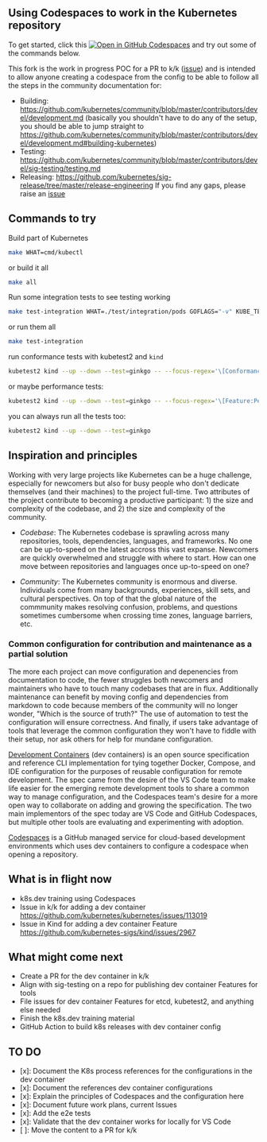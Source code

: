 ## Using Codespaces to work in the Kubernetes repository

To get started, click this [![Open in GitHub Codespaces](https://github.com/codespaces/badge.svg)](https://github.com/codespaces/new?hide_repo_select=true&ref=codespaces-devcontainer&repo=530261170&machine=premiumLinux&location=WestUs2&devcontainer_path=.devcontainer%2Fdevcontainer.json) and try out some of the commands below.

This fork is the work in progress POC for a PR to k/k ([issue](https://github.com/kubernetes/kubernetes/issues/113019)) and is intended to allow anyone creating a codespace from the config to be able to follow all the steps in the community documentation for:
  - Building: https://github.com/kubernetes/community/blob/master/contributors/devel/development.md (basically you shouldn't have to do any of the setup, you should be able to jump straight to https://github.com/kubernetes/community/blob/master/contributors/devel/development.md#building-kubernetes)
  - Testing: https://github.com/kubernetes/community/blob/master/contributors/devel/sig-testing/testing.md
  - Releasing: https://github.com/kubernetes/sig-release/tree/master/release-engineering
If you find any gaps, please raise an [issue](https://github.com/craiglpeters/kubernetes/issues/new/choose)

## Commands to try

Build part of Kubernetes
```bash
make WHAT=cmd/kubectl
```

or build it all
```bash
make all
```

Run some integration tests to see testing working
```bash
make test-integration WHAT=./test/integration/pods GOFLAGS="-v" KUBE_TEST_ARGS="-run ^TestPodUpdateActiveDeadlineSeconds$"
```

or run them all
```bash
make test-integration
```

run conformance tests with kubetest2 and `kind`
```bash
kubetest2 kind --up --down --test=ginkgo -- --focus-regex='\[Conformance\]'
```

or maybe performance tests:
```bash
kubetest2 kind --up --down --test=ginkgo -- --focus-regex='\[Feature:Performance\]'
```

you can always run all the tests too:
```bash
kubetest2 kind --up --down --test=ginkgo
```

## Inspiration and principles

Working with very large projects like Kubernetes can be a huge challenge, especially for newcomers but also for busy people who don't dedicate themselves (and their machines) to the project full-time. Two attributes of the project contribute to becoming a productive participant: 1) the size and complexity of the codebase, and 2) the size and complexity of the community. 

- _Codebase_: The Kubernetes codebase is sprawling across many repositories, tools, dependencies, languages, and frameworks. No one can be up-to-speed on the latest accross this vast expanse. Newcomers are quickly overwhelmed and struggle with where to start. How can one move between repositories and languages once up-to-speed on one?

- _Community_: The Kubernetes community is enormous and diverse. Individuals come from many backgrounds, experiences, skill sets, and cultural perspectives. On top of that the global nature of the commmunity makes resolving confusion, problems, and questions sometimes cumbersome when crossing time zones, language barriers, etc.

### Common configuration for contribution and maintenance as a partial solution

The more each project can move configuration and depenencies from documentation to code, the fewer struggles both newcomers and maintainers who have to touch many codebases that are in flux. Additionally maintenance can benefit by moving config and dependencies from markdown to code because members of the community will no longer wonder, "Which is the source of truth?" The use of automation to test the configuration will ensure correctness. And finally, if users take advantage of tools that leverage the common configuration they won't have to fiddle with their setup, nor ask others for help for mundane configuration.

[Development Containers](https://containers.dev/) (dev containers) is an open source specification and reference CLI implementation for tying together Docker, Compose, and IDE configuration for the purposes of reusable configuration for remote development. The spec came from the desire of the VS Code team to make life easier for the emerging remote development tools to share a common way to manage configuration, and the Codespaces team's desire for a more open way to collaborate on adding and growing the specification. The two main implementors of the spec today are VS Code and GitHub Codespaces, but multiple other tools are evaluating and experimenting with adoption.

[Codespaces](https://github.com/features/codespaces) is a GitHub managed service for cloud-based development environments which uses dev containers to configure a codespace when opening a repository.

## What is in flight now

- k8s.dev training using Codespaces
- Issue in k/k for adding a dev container https://github.com/kubernetes/kubernetes/issues/113019
- Issue in Kind for adding a dev container Feature https://github.com/kubernetes-sigs/kind/issues/2967

## What might come next

- Create a PR for the dev container in k/k
- Align with sig-testing on a repo for publishing dev container Features for tools
- File issues for dev container Features for etcd, kubetest2, and anything else needed
- Finish the k8s.dev training material
- GitHub Action to build k8s releases with dev container config

## TO DO
 
 - [x]: Document the K8s process references for the configurations in the dev container
 - [x]: Document the references dev container configurations
 - [x]: Explain the principles of Codespaces and the configuration here
 - [x]: Document future work plans, current Issues
 - [x]: Add the e2e tests
 - [x]: Validate that the dev container works for locally for VS Code
 - [ ]: Move the content to a PR for k/k